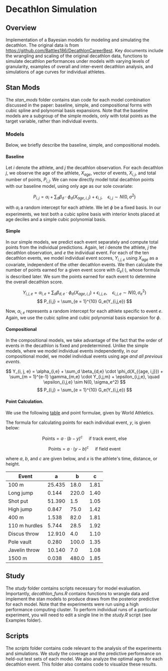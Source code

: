 # Decathlon Simulation

## Overview

Implementation of a Bayesian models for modeling and simulating the decathlon. The original data is from https://github.com/Battles186/DecathlonCareerBest. Key documents include the wrangling and scaling of the original decathlon data, functions to simulate decathlon performances under models with varying levels of granularity, examples of overall and inter-event decathlon analysis, and simulations of age curves for individual athletes.

## Stan Mods

The *stan_mods* folder contains stan code for each model combination discussed in the paper: baseline, simple, and compositional forms with cubic spline and polynomial basis expansions. Note that the baseline models are a subgroup of the simple models, only with total points as the target variable, rather than individual events. 

### Models

Below, we briefly describe the baseline, simple, and compositional models. 

#### Baseline

Let $i$ denote the athlete, and $j$ the decathlon observation. For each decathlon $j$, we observe the age of the athlete, $X_{age}$, vector of events, $X_{i,j}$, and total number of points, $P_{i,j}$. We can now directly model total decathlon points with our baseline model, using only age as our sole covariate:

$$
P_{i,j} = \alpha_i + \sum_d \beta_d \cdot \phi_d(X_{{age, i,j}})  + \epsilon_{i,j}, \quad \epsilon_{i,j} \sim N(0, \sigma^2)
$$

with $\alpha_i$ a random intercept for each athlete. We let $\phi$ be a fixed basis. In our experiments, we test both a cubic spline basis with interior knots placed at age deciles and a simple cubic polynomial basis.

#### Simple

In our simple models, we predict each event separately and compute total points from the individual predictions. 
Again, let $i$ denote the athlete, $j$ the decathlon observation, and $e$ the individual event.
For each of the ten decathlon events, we model individual event scores, $Y_{i,j,e}$ using $X_{age}$ as a covariate, independent of the other decathlon events.
We then calculate the number of points earned for a given event score with $G_e(\cdot)$, whose formula is described later. We sum the points earned for each event to determine the overall decathlon score. 

$$
Y_{i, j, e} = \alpha_{i,e} + \sum_d \beta_{d,e} \cdot \phi_d(X_{{age, i,j}})  + \epsilon_{i,j,e}, \quad \epsilon_{i,j,e} \sim N(0, \sigma_e^2) 
$$
$$
P_{i,j} = \sum_{e = 1}^{10} G_e(Y_{i,j,e})
$$

Now, $\alpha_{i,e}$ represents a random intercept for each athlete specific to event $e$. Again, we use the cubic spline and cubic polynomial basis expansion for $\phi$.

#### Compositional

In the compositional models, we take advantage of the fact that the order of events in the decathlon is fixed and predetermined. 
Unlike the simple models, where we model individual events independently, in our compositional model, we model individual events using age *and all previous events*.

$$
Y_{i, j, e} = \alpha_{i,e} + \sum_d \beta_{d,e} \cdot \phi_d(X_{{age, i,j}}) + \sum_{m = 1}^{e-1} \gamma_{m,e} \cdot Y_{i,j,m}  + \epsilon_{i,j,e}, \quad \epsilon_{i,j,e} \sim N(0, \sigma_e^2) 
$$
$$
P_{i,j} = \sum_{e = 1}^{10} G_e(Y_{i,j,e})
$$

#### Point Calculation.

We use the following [table](https://worldathletics.org/about-iaaf/documents/technical-information) and point formulae, given by World Athletics. 

The formula for calculating points for each individual event, $y$, is given below:

$$
\text{Points} =  a \cdot (b-y)^c \quad \text{ if track event, else}
$$

$$
\text{Points} =  a \cdot (y-b)^c \quad \text{ if field event}
$$

where $a$, $b$, and $c$ are given below, and $x$ is the athlete's time, distance, or height.

| Event         | a      | b     | c    |
|---------------|--------|-------|------|
| 100 m         | 25.435 | 18.0  | 1.81 |
| Long jump     | 0.144  | 220.0 | 1.40 |
| Shot put      | 51.390 | 1.5   | 1.05 |
| High jump     | 0.847  | 75.0  | 1.42 |
| 400 m         | 1.538  | 82.0  | 1.81 |
| 110 m hurdles | 5.744  | 28.5  | 1.92 |
| Discus throw  | 12.910 | 4.0   | 1.10 |
| Pole vault    | 0.280  | 100.0 | 1.35 |
| Javelin throw | 10.140 | 7.0   | 1.08 |
| 1500 m        | 0.038  | 480.0 | 1.85 |


## Study

The *study* folder contains scripts necessary for model evaluation. Importantly, *decathlon_funs.R* contains functions to wrangle data and implement the stan models to produce draws from the posterior predictive for each model. Note that the experiments were run using a high performance computing cluster. To perform individual runs of a particular experiment, you will need to edit a single line in the *study.R* script (see Examples folder).

## Scripts

The *scripts* folder contains code relevant to the analysis of the experiments and simulations. We study the coverage and the predictive performance on held-out test sets of each model. We also analyze the optimal ages for each decathlon event. This folder also contains code to visualize these results.
